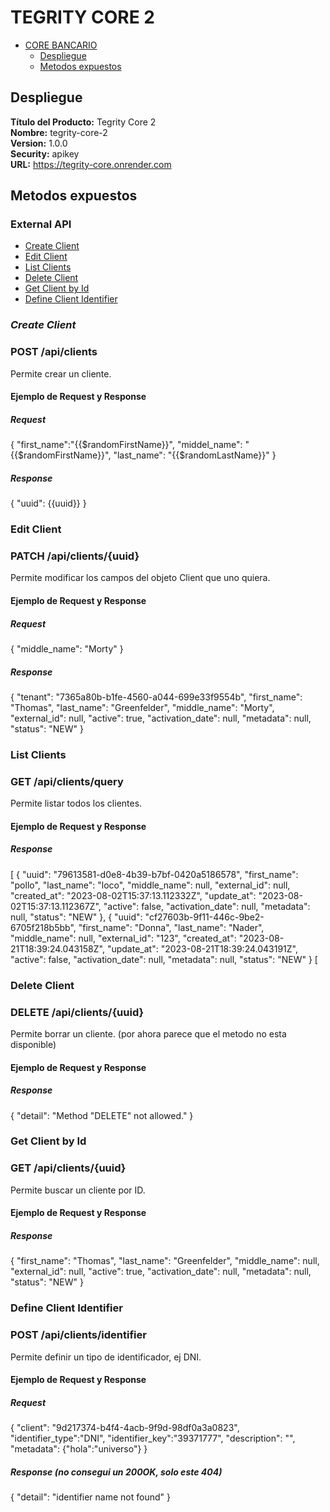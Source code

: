 # TEGRITY CORE 2

- [CORE BANCARIO](#core-bancario)  
  - [Despliegue](#despliegue)  
  - [Metodos expuestos](#metodos-expuestos)

## Despliegue  

**Título del Producto:** Tegrity Core 2  
**Nombre:** tegrity-core-2  
**Version:** 1.0.0  
**Security:** apikey  
**URL:** https://tegrity-core.onrender.com  

## Metodos expuestos  

### External API  
- [Create Client](#create-client)  
- [Edit Client](#edit-client)  
- [List Clients](#list-clients)  
- [Delete Client](#delete-client)  
- [Get Client by Id](#get-client-by-id)  
- [Define Client Identifier](#define-client-identifier)  

### _Create Client_  
### POST /api/clients

Permite crear un cliente.

#### Ejemplo de Request y Response

##### Request
{
    "first_name":"{{$randomFirstName}}",
    "middel_name": "{{$randomFirstName}}",
    "last_name": "{{$randomLastName}}"
}

##### Response
{
    "uuid": {{uuid}}
}


### Edit Client
### PATCH /api/clients/{uuid}

Permite modificar los campos del objeto Client que uno quiera.

#### Ejemplo de Request y Response

##### Request
{
    "middle_name": "Morty"
}

##### Response
{
    "tenant": "7365a80b-b1fe-4560-a044-699e33f9554b",
    "first_name": "Thomas",
    "last_name": "Greenfelder",
    "middle_name": "Morty",
    "external_id": null,
    "active": true,
    "activation_date": null,
    "metadata": null,
    "status": "NEW"
}


### List Clients  
### GET /api/clients/query

Permite listar todos los clientes.

#### Ejemplo de Request y Response

##### Response
[
    {
        "uuid": "79613581-d0e8-4b39-b7bf-0420a5186578",
        "first_name": "pollo",
        "last_name": "loco",
        "middle_name": null,
        "external_id": null,
        "created_at": "2023-08-02T15:37:13.112332Z",
        "update_at": "2023-08-02T15:37:13.112367Z",
        "active": false,
        "activation_date": null,
        "metadata": null,
        "status": "NEW"
    },
    {
        "uuid": "cf27603b-9f11-446c-9be2-6705f218b5bb",
        "first_name": "Donna",
        "last_name": "Nader",
        "middle_name": null,
        "external_id": "123",
        "created_at": "2023-08-21T18:39:24.043158Z",
        "update_at": "2023-08-21T18:39:24.043191Z",
        "active": false,
        "activation_date": null,
        "metadata": null,
        "status": "NEW"
    }
[


### Delete Client
### DELETE /api/clients/{uuid}

Permite borrar un cliente. (por ahora parece que el metodo no esta disponible)

#### Ejemplo de Request y Response

##### Response
{
    "detail": "Method \"DELETE\" not allowed."
}


### Get Client by Id
### GET /api/clients/{uuid}

Permite buscar un cliente por ID.

#### Ejemplo de Request y Response

##### Response
{
    "first_name": "Thomas",
    "last_name": "Greenfelder",
    "middle_name": null,
    "external_id": null,
    "active": true,
    "activation_date": null,
    "metadata": null,
    "status": "NEW"
}


### Define Client Identifier
### POST /api/clients/identifier

Permite definir un tipo de identificador, ej DNI.

#### Ejemplo de Request y Response

##### Request
{
    "client": "9d217374-b4f4-4acb-9f9d-98df0a3a0823",
    "identifier_type":"DNI",
    "identifier_key":"39371777",
    "description": "",
    "metadata": {"hola":"universo"}
}

##### Response (no consegui un 200OK, solo este 404)
{
    "detail": "identifier name not found"
}


